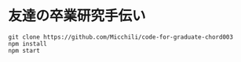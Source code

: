 # 友達の卒業研究手伝い


```
git clone https://github.com/Micchili/code-for-graduate-chord003
npm install
npm start
```
